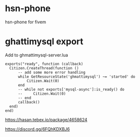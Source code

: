 # hsn-phone
hsn-phone for fivem

# ghattimysql export
Add to ghmattimysql-server.lua
```
exports("ready", function (callback)
  Citizen.CreateThread(function ()
      -- add some more error handling
      while GetResourceState('ghmattimysql') ~= 'started' do
          Citizen.Wait(0)
      end
      -- while not exports['mysql-async']:is_ready() do
      --     Citizen.Wait(0)
      -- end
      callback()
  end)
end)
```
https://hasan.tebex.io/package/4658624

https://discord.gg/6FQhKDXBJ6
